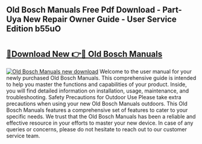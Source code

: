 ## Old Bosch Manuals Free Pdf Download - Part-Uya New Repair Owner Guide - User Service Edition b55uO

# <h2><a href="http://cf12649.oget.top/?id=Old+Bosch+Manuals">🔗Download New 👉🔴 Old Bosch Manuals</a></h2>

[![Old Bosch Manuals new download](https://i.imgur.com/5g1atiW.png)](http://cf12649.oget.top/?id=Old+Bosch+Manuals)
Welcome to the user manual for your newly purchased Old Bosch Manuals. This comprehensive guide is intended to help you master the functions and capabilities of your product. Inside, you will find detailed information on installation, usage, maintenance, and troubleshooting. Safety Precautions for Outdoor Use Please take extra precautions when using your new Old Bosch Manuals outdoors. This Old Bosch Manuals features a comprehensive set of features to cater to your specific needs. We trust that the Old Bosch Manuals has been a reliable and effective resource in your efforts to master your new device. In case of any queries or concerns, please do not hesitate to reach out to our customer service team.
